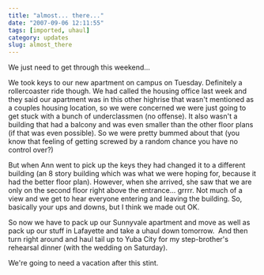 ```yaml
---
title: "almost... there..."
date: "2007-09-06 12:11:55"
tags: [imported, uhaul]
category: updates
slug: almost_there
---
```

	
We just need to get through this weekend...

We took keys to our new apartment on campus on Tuesday.  Definitely a rollercoaster ride though.  We had called the housing office last week and they said our apartment was in this other highrise that wasn't mentioned as a couples housing location, so we were concerned we were just going to get stuck with a bunch of underclassmen (no offense). It also wasn't a building that had a balcony and was even smaller than the other floor plans (if that was even possible).  So we were pretty bummed about that (you know that feeling of getting screwed by a random chance you have no control over?)

But when Ann went to pick up the keys they had changed it to a different building (an 8 story building which was what we were hoping for, because it had the better floor plan).  However, when she arrived, she saw that we are only on the second floor right above the entrance... grrrr.  Not much of a view and we get to hear everyone entering and leaving the building.  So, basically your ups and downs, but I think we made out OK.

So now we have to pack up our Sunnyvale apartment and move as well as pack up our stuff in Lafayette and take a uhaul down tomorrow.  And then turn right around and haul tail up to Yuba City for my step-brother's rehearsal dinner (with the wedding on Saturday).

We're going to need a vacation after this stint.
